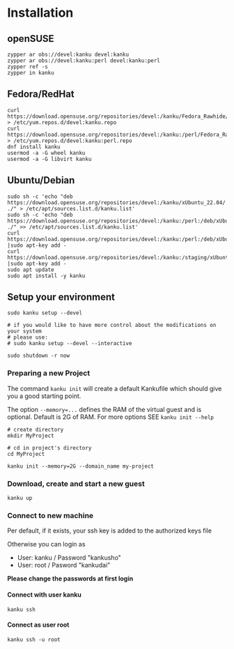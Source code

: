 # Installation

## openSUSE
<!--
    <h2>
    <a id="automatic-installation-with-yast-one-click-install" class="anchor" href="#automatic-installation-with-yast-one-click-install" aria-hidden="true">
      <span aria-hidden="true" class="octicon octicon-link"></span></a>Automatic installation with yast one-click-install</h2>

    <p>Simply search on <a id=ymp_link href="https://software.opensuse.org/package/kanku">software.opensuse.org</a> for your distribution and install the package</p>

    <h2><a id="manual-installation" class="anchor" href="#manual-installation" aria-hidden="true"><span aria-hidden="true" class="octicon octicon-link"></span></a>Manual installation</h2>

    <h3><a id="install-opensuse" class="anchor" href="#install-opensuse" aria-hidden="true"><span aria-hidden="true" class="octicon octicon-link"></span></a>openSUSE</h3>

    <pre><code>
-->


    zypper ar obs://devel:kanku devel:kanku
    zypper ar obs://devel:kanku:perl devel:kanku:perl
    zypper ref -s
    zypper in kanku


## Fedora/RedHat


    curl https://download.opensuse.org/repositories/devel:/kanku/Fedora_Rawhide/devel:kanku.repo > /etc/yum.repos.d/devel:kanku.repo
    curl https://download.opensuse.org/repositories/devel:/kanku:/perl/Fedora_Rawhide/devel:kanku:perl.repo > /etc/yum.repos.d/devel:kanku:perl.repo
    dnf install kanku
    usermod -a -G wheel kanku
    usermod -a -G libvirt kanku


## Ubuntu/Debian


    sudo sh -c 'echo "deb https://download.opensuse.org/repositories/devel:/kanku/xUbuntu_22.04/ ./" > /etc/apt/sources.list.d/kanku.list'
    sudo sh -c 'echo "deb https://download.opensuse.org/repositories/devel:/kanku:/perl:/deb/xUbuntu_22.04/ ./" >> /etc/apt/sources.list.d/kanku.list'
    curl https://download.opensuse.org/repositories/devel:/kanku:/perl:/deb/xUbuntu_22.04/Release.key |sudo apt-key add -
    curl https://download.opensuse.org/repositories/devel:/kanku:/staging/xUbuntu_22.04/Release.key   |sudo apt-key add -
    sudo apt update
    sudo apt install -y kanku


## Setup your environment

    sudo kanku setup --devel

    # if you would like to have more control about the modifications on your system
    # please use:
    # sudo kanku setup --devel --interactive

    sudo shutdown -r now


### Preparing a new Project

The command `kanku init` will create a default Kankufile 
which should give you a good starting point.

The option `--memory=...` defines the RAM of the virtual guest and is optional.
Default is 2G of RAM.
For more options SEE `kanku init --help`


    # create directory
    mkdir MyProject

    # cd in project's directory
    cd MyProject

    kanku init --memory=2G --domain_name my-project




### Download, create and start a new guest


    kanku up


### Connect to new machine

Per default, if it exists, your ssh key is added to the authorized keys file

Otherwise you can login as

* User: kanku / Password "kankusho"
* User: root / Pasword "kankudai"

**Please change the passwords at first login**


#### Connect with user kanku

    kanku ssh

#### Connect as user root

    kanku ssh -u root
